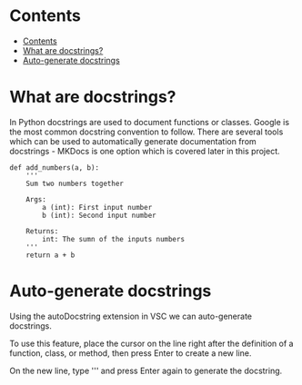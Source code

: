 Contents
==
- [Contents](#contents)
- [What are docstrings?](#what-are-docstrings)
- [Auto-generate docstrings](#auto-generate-docstrings)

<!--intro-start-->
# What are docstrings?
In Python docstrings are used to document functions or classes. Google is the most common docstring convention to follow. There are several tools which can be used to automatically generate documentation from docstrings - MKDocs is one option which is covered later in this project.

```
def add_numbers(a, b):
    '''
    Sum two numbers together

    Args:
        a (int): First input number
        b (int): Second input number

    Returns:
        int: The sumn of the inputs numbers
    '''
    return a + b
```

# Auto-generate docstrings 
Using the autoDocstring extension in VSC we can auto-generate docstrings.

To use this feature, place the cursor on the line right after the definition of a function, class, or method, then press Enter to create a new line.

On the new line, type ''' and press Enter again to generate the docstring.

<!--intro-end-->
